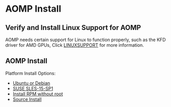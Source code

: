 # AOMP Install 


## Verify and Install Linux Support for AOMP

AOMP needs certain support for Linux to function properly, such as the KFD driver for AMD GPUs,
Click [LINUXSUPPORT](LINUXSUPPORT.md) for more information.

## AOMP Install

Platform Install Options:
- [Ubuntu or Debian](UBUNTUINSTALL.md)
- [SUSE SLES-15-SP1](SLES15INSTALL.md)
- [Install RPM without root](RPMINSTALL.md)
- [Source Install](SOURCEINSTALL.md)
